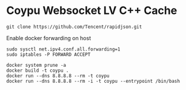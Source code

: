 
# Coypu Websocket LV C++ Cache


```
git clone https://github.com/Tencent/rapidjson.git
```

Enable docker forwarding on host
```
sudo sysctl net.ipv4.conf.all.forwarding=1
sudo iptables -P FORWARD ACCEPT
```

```
docker system prune -a
docker build -t coypu .
docker run --dns 8.8.8.8 --rm -t coypu 
docker run --dns 8.8.8.8 --rm -i -t coypu --entrypoint /bin/bash
```
